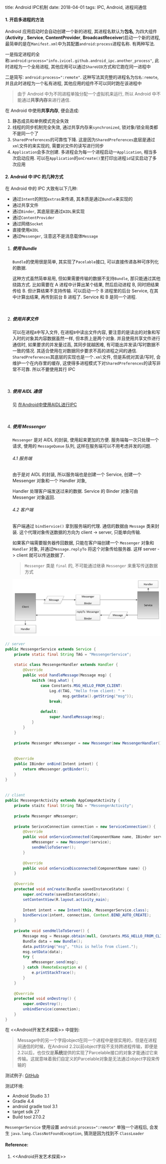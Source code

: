 title: Android IPC机制
date: 2018-04-01
tags: IPC, Android, 进程间通信



#### 1. 开启多进程的方法

Android 应用启动时会自动创建一个新的进程, 其进程名默认为**包名**, 为四大组件(**Activity** , **Service**, **ContentProvider**, **BroadcastReceiver**)启动一个新的进程, 最简单的是在`Manifest.xml`中为其配置`android:process`进程名称. 有两种写法. 

一是指定进程的全称:`android:process="info.ivicel.github.android_ipc.another_process"`, 此时进程为一个全局进程, 其他应用可以通过`ShareUID`方式和它跑在同一进程中

二是简写: `android:process=":remote"`. 这种写法其完整的进程名为`包名:remote`, 并且此时进程为一个私有进程, 其他应用的组件不可以同时跑在该进程中

> 由于 Android 中为不同进程单独分配一个虚拟机来运行, 所以 Android 中不能通过**共享内存**来进行通信. 

在 Android 中使用**共享内存**, 便会造成:

1. 静态成员和单例模式完全失效
2. 线程的同步机制完全失效, 通过共享内存来`synchronized`, 锁对象/锁全局类都不是同一个了
3. `SharedPreferences`的可靠性下降. 这是因为`SharedPreferences`底层是通过`xml`文件的来实现的, 需要对文件的读写进行同步
4. `Application`会多次创建. 多进程会为每一个进程启动一`Application`, 相当多次启动应用. 可以在`Application`的`onCreate()`里打印出进程`id`证实启动了多次应用


#### 2. Android 中 IPC 的几种方式

在 Android 中的 IPC 大致有以下几种: 

* 通过`Intent`的附加`extras`来传递, 其本质是通过`Bundle`来实现的
* 通过共享文件
* 通过`Binder`, 其底层是通过`AIDL`来实现
* 通过`ContentProvider`
* 通过网络`Socket`
* 直接使用`AIDL`
* 通过`Messenger`, 注意这不是消息载体`Message`



1. ##### 使用 Bundle

   `Bundle`的使用很是简单, 其实现了`Pacelable`接口, 可以直接传递各种可序列化的数据. 

   这种方式虽然简单易用, 但如果需要传输的数据不支持`Bundle`, 那只能通过其他绕路方式. 比如需要在 A 进程中计算出某个结果, 然后启动进程 B, 同时把结果传给 B. 但计算结果不支持传输. 可以启动一个 B 进程里的后台 Service, 在其中计算出结果, 再传到前台 B 进程了. Service 和 B 是同一个进程.

   ​

2. ##### 使用共享文件

   可以在进程`A`中写入文件, 在进程`B`中读出文件内容, 要注意的是读出的对象和写入时的对象其内容数据虽然一样, 但本质上是两个对象. 并且使用共享文件进行通信时, 如果要求的并发量过高, 其同步就越困难, 有可能出并发读/写时数据不一致的情况. 其适合使用在对数据同步要求不高的进程之间的通信.
   `SharedPreferences`其底层的实现也是一个`.xml`文件, 但是系统对其读/写时, 会维护一个在内存里的缓存, 这使得多进程模式下对`SharedPreferences`的读写非常不可靠. 所以不要使用其行 IPC

   ​

3. ##### 使用 AIDL 通信

   见 [在Android中使用AIDL进行IPC](./zai-androidzhong-shi-yong-aidljin-xing-ipc.html)

   ​

4. ##### 使用 Messenger

   `Messenger` 是对 AIDL 的封装, 使用起来更加的方便. 服务端每一次只处理一个请求, 使用的 `MessageQueue` 队列, 这样在服务端可以不用考虑并发的问题.

   ###### 4.1 服务端

   由于是对 AIDL 的封装, 所以服务端也是创建一个 Service, 创建一个 Messenger 对象和一个 Handler 对象,

   Handler 处理客户端发送过来的数据. Service 的 Binder 对象可由 Messenger 对象返回.

   ###### 4.2 客户端

   客户端通过 `bindService()` 拿到服务端的代理. 通信的数据由 `Message` 类来封装. 这个代理对象传送数据的方向为 client -> server, 只能单向传输.

   如果客户端需要服务器传回数据, 只能在客户端创建一个 `Messenger` 对象和 `Handler` 对象, 并通过`Message.replyTo` 将这个对象传给服务器. 这样 server -> client 就可以传送数据了.

   > `Messenger` 类是 `final` 的, 不可能通过继承 `Messenger` 来重写传送数据方式

   ![Messenger机制](../images/Messenger机制.jpeg)



```java
// server 
public MessengerService extends Service {
    private static final String TAG = "MessengerService";
    
    static class MessengerHandler extends Handler {
     	@Override
        public void handleMessage(Message msg) {
         	switch (msg.what) {
                case Constants.MSG_HELLO_FROM_CLIENT:
                    Log.d(TAG, "Hello from client: " + 
                          msg.getData().getString("msg"));
                    break;
                    
                default:
                    super.handleMessage(msg);
            }
        }
    }
    
 	private Messenger mMessenger = new Messenger(new MessengerHandler());   
    
    
    @Override
    public IBinder onBind(Intent intent) {
     	return mMessenger.getBinder();   
    }
}


// client
public MessengerActivity extends AppCompatActivity {
 	private staitc final String TAG = "MessengerActivity";
    
    private Messenger mMessenger;
    
    private SerivceConnection connection = new ServiceConnection() {
     	@Override
        public void onServiceConnected(ComponentName name, IBinder service) {
         	mMessenger = new Messenger(service);
            sendHelloToServer();
        }
        
        @Override
        public void onServiceDisconnected(ComponentName name) {}
    }
    
    @Override
    protected void onCreate(Bundle savedInstanceState) {
        super.onCreate(savedInstanceState);
        setContentView(R.layout.activity_main);
        
        Intent intent = new Intent(this, MessengerService.class);
        bindService(intent, connection, Context.BIND_AUTO_CREATE);
    }
    
    private void sendHelloToServer() {
     	Message msg = Message.obtain(null, Constants.MSG_HELLO_FROM_CLIENT);
        Bundle data = new Bundle();
        data.putString("msg", "this is hello from client.");
        msg.setData(data);
        try {
        	mMessenger.send(msg);
        } catch (RemoteException e) {
         	e.printStackTrace();   
        }
    }
    
    @Override
    protected void onDestroy() {
		super.onDestroy();
        unbindService(connection);
    }
}
```

在 <<Android开发艺术探索>> 中提到:

> Message中的另一个字段object在同一个进程中是很实用的，但是在进程间通信的时候，在Android 2.2以前object字段不支持跨进程传输，即便是2.2以后，也仅仅是**系统**提供的实现了Parcelable接口的对象才能通过它来传输。这就意味着我们自定义的Parcelable对象是无法通过object字段来传输的

测试例子: [GitHub](https://github.com/ivicel/dev-android-samples/tree/master/ipc-with-messenger)

测试环境: 

* Android Studio 3.1
* Gradle 4.4
* android gradle tool 3.1
* target sdk 27
* Build tool 27.0.2

`MessengerService` 使用设置 `android:process=":remote"` 单独一个进程后, 会发生 `java.lang.ClassNotFoundException`, 猜测是因为找到不 `ClassLoader`







#### Reference:

1. <<Android开发艺术探索>>
